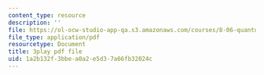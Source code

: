 ```yaml
---
content_type: resource
description: ''
file: https://ol-ocw-studio-app-qa.s3.amazonaws.com/courses/8-06-quantum-physics-iii-spring-2018/1a2b132f3bbea0a2e5d37a66fb32024c_R6RePgr4oBo.pdf
file_type: application/pdf
resourcetype: Document
title: 3play pdf file
uid: 1a2b132f-3bbe-a0a2-e5d3-7a66fb32024c
---
```

